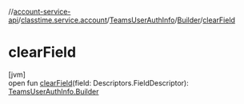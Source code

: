 //[account-service-api](../../../../index.md)/[classtime.service.account](../../index.md)/[TeamsUserAuthInfo](../index.md)/[Builder](index.md)/[clearField](clear-field.md)

# clearField

[jvm]\
open fun [clearField](clear-field.md)(field: Descriptors.FieldDescriptor): [TeamsUserAuthInfo.Builder](index.md)
